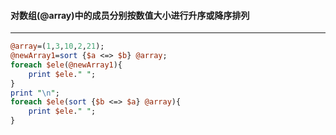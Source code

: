 #### 对数组(@array)中的成员分别按数值大小进行升序或降序排列
------
```perl
@array=(1,3,10,2,21);
@newArray1=sort {$a <=> $b} @array;
foreach $ele(@newArray1){
	print $ele." ";
}
print "\n";
foreach $ele(sort {$b <=> $a} @array){
	print $ele." ";
}
```
